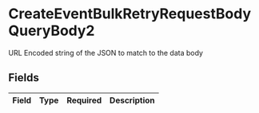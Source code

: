 # CreateEventBulkRetryRequestBodyQueryBody2

URL Encoded string of the JSON to match to the data body


## Fields

| Field       | Type        | Required    | Description |
| ----------- | ----------- | ----------- | ----------- |